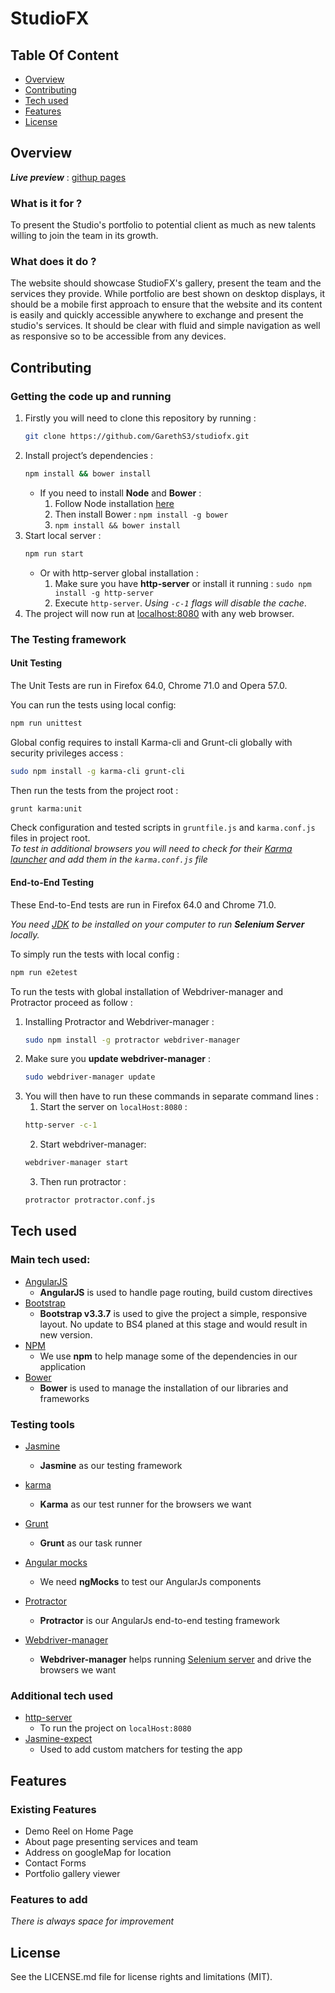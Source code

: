 # StudioFX

## Table Of Content

- [Overview](#overview)
- [Contributing](#contributing)
- [Tech used](#tech-used)
- [Features](#features)
- [License](#license)

## Overview

**_Live preview_** :
[githup pages](https://gareths3.github.io/studiofx/)  

### What is it for ?

To present the Studio's portfolio to potential client as much as new talents willing to join the team in its growth.

### What does it do ?

The website should showcase StudioFX's gallery, present the team and the services they provide.
While portfolio are best shown on desktop displays, it should be a mobile first approach to ensure that the website and its content is easily and quickly accessible anywhere to exchange and present the studio's services.
It should be clear with fluid and simple navigation as well as responsive so to be accessible from any devices.

## Contributing

### Getting the code up and running

1. Firstly you will need to clone this repository by running :
   ```bash
   git clone https://github.com/GarethS3/studiofx.git
   ```
2. Install project’s dependencies :
   ```bash
   npm install && bower install
   ```
   - If you need to install **Node** and **Bower** :
      1. Follow Node installation [here](https://nodejs.org/en/)
      2. Then install Bower : `npm install -g bower`
      3. `npm install && bower install`
3. Start local server :
   ```bash
   npm run start
   ```
   -  Or with http-server global installation :
      1. Make sure you have **http-server** or install it running : `sudo npm install -g http-server`
      2. Execute `http-server`. _Using ` -c-1 ` flags will disable the cache_.
4. The project will now run at [localhost:8080](http://127.0.0.1:8080) with any web browser.

### The Testing framework

#### Unit Testing

The Unit Tests are run in Firefox 64.0, Chrome 71.0 and Opera 57.0.

You can run the tests using local config:
```bash
npm run unittest
```
Global config requires to install Karma-cli and Grunt-cli globally with security privileges access :
```bash
sudo npm install -g karma-cli grunt-cli
```
Then run the tests from the project root : 
```bash
grunt karma:unit
```

Check configuration and tested scripts in `gruntfile.js` and `karma.conf.js` files in project root.  
_To test in additional browsers you will need to check for their [Karma launcher](https://npmjs.org/browse/keyword/karma-launcher) and add them in the ` karma.conf.js ` file_


#### End-to-End Testing

These End-to-End tests are run in Firefox 64.0 and Chrome 71.0.

_You need [JDK](http://www.oracle.com/technetwork/java/javase/downloads/index.html) to be installed on your computer to run **Selenium Server** locally._

To simply run the tests with local config :
```bash
npm run e2etest
```
To run the tests with global installation of Webdriver-manager and Protractor proceed as follow :
1. Installing Protractor and Webdriver-manager :
   ```bash
   sudo npm install -g protractor webdriver-manager
   ```
2. Make sure you **update webdriver-manager** :
   ```bash
   sudo webdriver-manager update
   ```
3. You will then have to run these commands in separate command lines :
   1. Start the server on `localHost:8080` :
   ```bash
   http-server -c-1
   ```
   2. Start webdriver-manager:
   ```bash
   webdriver-manager start
   ```
   3. Then run protractor :
   ```bash
   protractor protractor.conf.js
   ```

## Tech used

### Main tech used:

- [AngularJS](https://angularjs.org/)
	- **AngularJS** is used to handle page routing, build custom directives
- [Bootstrap](http://getbootstrap.com/)
	- **Bootstrap v3.3.7** is used to give the project a simple, responsive layout. No update to BS4 planed at this stage and would result in new version.
- [NPM](https://www.npmjs.com/)
	- We use **npm** to help manage some of the dependencies in our application
- [Bower](https://bower.io/)
	- **Bower** is used to manage the installation of our libraries and frameworks
 
### Testing tools

- [Jasmine](https://jasmine.github.io/)
	- **Jasmine** as our testing framework
- [karma](https://karma-runner.github.io/2.0/index.html)
	- **Karma** as our test runner for the browsers we want
- [Grunt](https://gruntjs.com/)
	- **Grunt** as our task runner
- [Angular mocks](https://docs.angularjs.org/api/ngMock)
	- We need **ngMocks** to test our AngularJs components

- [Protractor](https://www.protractortest.org/#/)
	- **Protractor** is our AngularJs end-to-end testing framework
- [Webdriver-manager](https://www.protractortest.org/#/server-setup)
	- **Webdriver-manager** helps running [Selenium server](https://www.seleniumhq.org/) and drive the browsers we want

### Additional tech used

- [http-server](https://www.npmjs.com/package/http-server)
  - To run the project on ` localHost:8080 `
- [Jasmine-expect](https://www.npmjs.com/package/jasmine-expect)
  - Used to add custom matchers for testing the app


## Features

### Existing Features

- Demo Reel on Home Page
- About page presenting services and team
- Address on googleMap for location
- Contact Forms
- Portfolio gallery viewer

### Features to add

_There is always space for improvement_

## License

See the LICENSE.md file for license rights and limitations (MIT).
